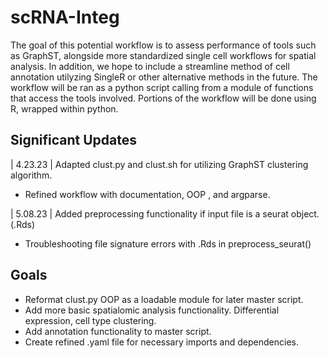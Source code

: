 # scRNA-Integ

The goal of this potential workflow is to assess performance of tools such as GraphST, alongside more standardized single cell workflows for spatial analysis. In addition, we hope to include a streamline method of cell annotation utilyzing SingleR or other alternative methods in the future. The workflow will be ran as a python script calling from a module of functions that access the tools involved. Portions of the workflow will be done using R, wrapped within python. 

## Significant Updates

| 4.23.23 | Adapted clust.py and clust.sh for utilizing GraphST clustering algorithm. 
- Refined workflow with documentation, OOP , and argparse.

| 5.08.23 | Added preprocessing functionality if input file is a seurat object. (.Rds) 
- Troubleshooting file signature errors with .Rds in preprocess_seurat() 

## Goals 

- Reformat clust.py OOP as a loadable module for later master script. 
- Add more basic spatialomic analysis functionality. Differential expression, cell type clustering. 
- Add annotation functionality to master script. 
- Create refined .yaml file for necessary imports and dependencies. 
